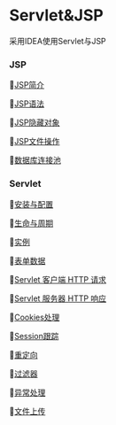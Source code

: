 # Servlet&JSP

采用IDEA使用Servlet与JSP

### JSP
:rooster:[JSP简介](https://github.com/Lumnca/Servlet/blob/master/JSP%E7%AE%80%E4%BB%8B.md)

:rooster:[JSP语法](https://github.com/Lumnca/Servlet/blob/master/JSP%E8%AF%AD%E6%B3%95.md)

:rooster:[JSP隐藏对象](https://github.com/Lumnca/Servlet/blob/master/%E9%9A%90%E5%BC%8F%E5%AF%B9%E8%B1%A1.md)

:rooster:[JSP文件操作](https://github.com/Lumnca/Servlet/blob/master/JSP%E6%96%87%E4%BB%B6%E6%93%8D%E4%BD%9C.md)

:rooster:[数据库连接池](https://github.com/Lumnca/Servlet/blob/master/%E8%BF%9E%E6%8E%A5%E6%B1%A0.md)



### Servlet

:baby_chick:[安装与配置](https://github.com/Lumnca/Servlet/blob/master/%E5%AE%89%E8%A3%85%E4%B8%8E%E9%85%8D%E7%BD%AE.md)

:baby_chick:[生命与周期](https://github.com/Lumnca/Servlet/blob/master/%E7%94%9F%E5%91%BD%E5%91%A8%E6%9C%9F.md)

:baby_chick:[实例](https://github.com/Lumnca/Servlet/blob/master/%E5%AE%9E%E4%BE%8B.md)

:baby_chick:[表单数据](https://github.com/Lumnca/Servlet/blob/master/%E8%A1%A8%E5%8D%95%E6%95%B0%E6%8D%AE.md)

:baby_chick:[Servlet 客户端 HTTP 请求](https://github.com/Lumnca/Servlet/blob/master/%E8%AF%B7%E6%B1%82.md)

:baby_chick:[Servlet 服务器 HTTP 响应](https://github.com/Lumnca/Servlet/blob/master/%E5%93%8D%E5%BA%94.md)

:baby_chick:[Cookies处理](https://github.com/Lumnca/Servlet/blob/master/Cookie.md)

:baby_chick:[Session跟踪](https://github.com/Lumnca/Servlet/blob/master/Session.md)

:baby_chick:[重定向](https://github.com/Lumnca/Servlet/blob/master/%E9%87%8D%E5%AE%9A%E5%90%91.md)

:baby_chick:[过滤器](https://github.com/Lumnca/Servlet/blob/master/%E8%BF%87%E6%BB%A4%E5%99%A8.md)

:baby_chick:[异常处理](https://github.com/Lumnca/Servlet/blob/master/%E5%BC%82%E5%B8%B8%E5%A4%84%E7%90%86.md)

:baby_chick:[文件上传](https://github.com/Lumnca/Servlet/blob/master/%E6%96%87%E4%BB%B6%E4%B8%8A%E4%BC%A0.md)
